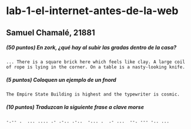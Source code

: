 # lab-1-el-internet-antes-de-la-web
## Samuel Chamalé, 21881

##### (50 puntos) En zork, ¿qué hay al subir las gradas dentro de la casa? 
`... There is a square brick here which feels like clay.
A large coil of rope is lying in the corner.
On a table is a nasty-looking knife.`

##### (5 puntos) Coloquen un ejemplo de un fnord
`The Empire State Building is highest and the typewriter is cosmic.`

##### (10 puntos) Traduzcan la siguiente frase a clave morse
`-.-- .  ... .... .- .-.. .-..  -... .  .- ...  --. --- -.. ...`
